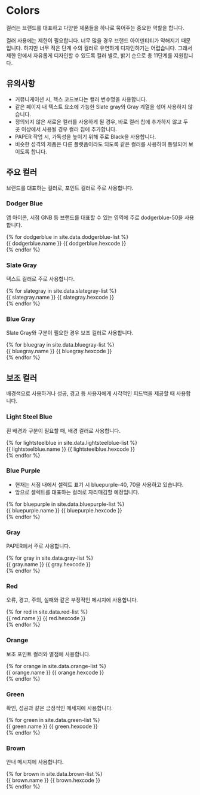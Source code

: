 ---
---

# Colors

컬러는 브랜드를 대표하고 다양한 제품들을 하나로 묶어주는 중요한 역할을 합니다.

컬러 사용에는 제한이 필요합니다. 너무 많을 경우 브랜드 아이덴티티가 약해지기 때문입니다. 하지만 너무 적은 단계 수의 컬러로 유연하게 디자인하기는 어렵습니다. 그래서 제한 안에서 자유롭게 디자인할 수 있도록 컬러 별로, 밝기 순으로 총 11단계를 지원합니다.

## 유의사항

- 커뮤니케이션 시, 헥스 코드보다는 컬러 변수명을 사용합니다.
- 같은 페이지 내 텍스트 요소에 가능한 Slate gray와 Gray 계열을 섞어 사용하지 않습니다.
- 정의되지 않은 새로운 컬러를 사용하게 될 경우, 바로 컬러 칩에 추가하지 않고 두 곳 이상에서 사용될 경우 컬러 칩에 추가합니다.
- PAPER 작업 시, 가독성을 높이기 위해 주로 Black을 사용합니다.
- 비슷한 성격의 제품은 다른 플랫폼이라도 되도록 같은 컬러를 사용하여 통일되어 보이도록 합니다.

## 주요 컬러

브랜드를 대표하는 컬러로, 포인트 컬러로 주로 사용합니다.

###  Dodger Blue

앱 아이콘, 서점 GNB 등 브랜드를 대표할 수 있는 영역에 주로 dodgerblue-50을 사용합니다.

<div>
{% for dodgerblue in site.data.dodgerblue-list %}
    <div class="color-box" style="background: var(--{{ dodgerblue.name }});">
        <div class="color-label">
            <span>{{ dodgerblue.name }}</span>
            <span>{{ dodgerblue.hexcode }}</span>
        </div>
    </div>
{% endfor %}
</div>

###  Slate Gray

텍스트 컬러로 주로 사용합니다.
<div>
{% for slategray in site.data.slategray-list %}
    <div class="color-box" style="background: var(--{{ slategray.name }});">
        <div class="color-label">
            <span>{{ slategray.name }}</span>
            <span>{{ slategray.hexcode }}</span>
        </div>
    </div>
{% endfor %}
</div>


###  Blue Gray

Slate Gray와 구분이 필요한 경우 보조 컬러로 사용합니다.
<div>
{% for bluegray in site.data.bluegray-list %}
    <div class="color-box" style="background: var(--{{ bluegray.name }});">
        <div class="color-label">
            <span>{{ bluegray.name }}</span>
            <span>{{ bluegray.hexcode }}</span>
        </div>
    </div>
{% endfor %}
</div>

## 보조 컬러

배경색으로 사용하거나 성공, 경고 등 사용자에게 시각적인 피드백을 제공할 때 사용합니다.

### Light Steel Blue

흰 배경과 구분이 필요할 때, 배경 컬러로 사용합니다.
<div>
{% for lightsteelblue in site.data.lightsteelblue-list %}
    <div class="color-box" style="background: var(--{{ lightsteelblue.name }});">
        <div class="color-label">
            <span>{{ lightsteelblue.name }}</span>
            <span>{{ lightsteelblue.hexcode }}</span>
        </div>
    </div>
{% endfor %}
</div>

### Blue Purple

- 현재는 서점 내에서 셀렉트 표기 시 bluepurple-40, 70을 사용하고 있습니다.
- 앞으로 셀렉트를 대표하는 컬러로 자리매김할 예정입니다.
<div>
{% for bluepurple in site.data.bluepurple-list %}
    <div class="color-box" style="background: {{ bluepurple.hexcode }};">
        <div class="color-label">
            <span>{{ bluepurple.name }}</span>
            <span>{{ bluepurple.hexcode }}</span>
        </div>
    </div>
{% endfor %}
</div>

###  Gray

PAPER에서 주로 사용합니다.
<div>
{% for gray in site.data.gray-list %}
    <div class="color-box" style="background: {{ gray.hexcode }};">
        <div class="color-label">
            <span>{{ gray.name }}</span>
            <span>{{ gray.hexcode }}</span>
        </div>
    </div>
{% endfor %}
</div>

###  Red

오류, 경고, 주의, 실패와 같은 부정적인 메시지에 사용합니다.

<div>
{% for red in site.data.red-list %}
    <div class="color-box" style="background: var(--{{ red.name }});">
        <div class="color-label">
            <span>{{ red.name }}</span>
            <span>{{ red.hexcode }}</span>
        </div>
    </div>
{% endfor %}
</div>

### Orange

보조 포인트 컬러와 별점에 사용합니다.
<div>
{% for orange in site.data.orange-list %}
    <div class="color-box" style="background: var(--{{ orange.name }});">
        <div class="color-label">
            <span>{{ orange.name }}</span>
            <span>{{ orange.hexcode }}</span>
        </div>
    </div>
{% endfor %}
</div>

###  Green

확인, 성공과 같은 긍정적인 메세지에 사용합니다.
<div>
{% for green in site.data.green-list %}
    <div class="color-box" style="background: var(--{{ green.name }});">
        <div class="color-label">
            <span>{{ green.name }}</span>
            <span>{{ green.hexcode }}</span>
        </div>
    </div>
{% endfor %}
</div>

### Brown

안내 메시지에 사용합니다.
<div>
{% for brown in site.data.brown-list %}
    <div class="color-box" style="background: var(--{{ brown.name }});">
        <div class="color-label">
            <span>{{ brown.name }}</span>
            <span>{{ brown.hexcode }}</span>
        </div>
    </div>
{% endfor %}
</div>